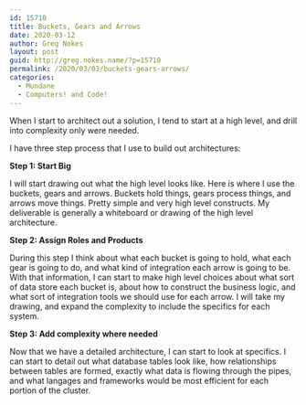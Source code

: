 ```yaml
---
id: 15710
title: Buckets, Gears and Arrows
date: 2020-03-12
author: Greg Nokes
layout: post
guid: http://greg.nokes.name/?p=15710
permalink: /2020/03/03/buckets-gears-arrows/
categories:
  - Mundane
  - Computers! and Code!
---
```


When I start to architect out a solution, I tend to start at a high level, and drill into complexity only were needed.

<!--more -->

I have three step process that I use to build out architectures:

**Step 1: Start Big**

I will start drawing out what the high level looks like. Here is where I use the buckets, gears and arrows. Buckets hold things, gears process things, and arrows move things. Pretty simple and very high level constructs. My deliverable is generally a whiteboard or drawing of the high level architecture. 

**Step 2: Assign Roles and Products**

During this step I think about what each bucket is going to hold, what each gear is going to do, and what kind of integration each arrow is going to be. With that information, I can start to make high level choices about what sort of data store each bucket is, about how to construct the business logic, and what sort of integration tools we should use for each arrow. I will take my drawing, and expand the complexity to include the specifics for each system.

**Step 3: Add complexity where needed**

Now that we have a detailed architecture, I can start to look at specifics. I can start to detail out what database tables look like, how relationships between tables are formed, exactly what data is flowing through the pipes, and what langages and frameworks would be most efficient for each portion of the cluster.




